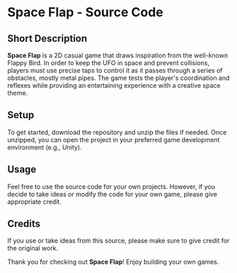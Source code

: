 # Space Flap - Source Code

## Short Description
**Space Flap** is a 2D casual game that draws inspiration from the well-known Flappy Bird. In order to keep the UFO in space and prevent collisions, players must use precise taps to control it as it passes through a series of obstacles, mostly metal pipes. The game tests the player's coordination and reflexes while providing an entertaining experience with a creative space theme.

## Setup

To get started, download the repository and unzip the files if needed. Once unzipped, you can open the project in your preferred game development environment (e.g., Unity).

## Usage

Feel free to use the source code for your own projects. However, if you decide to take ideas or modify the code for your own game, please give appropriate credit.

## Credits

If you use or take ideas from this source, please make sure to give credit for the original work.

Thank you for checking out **Space Flap**! Enjoy building your own games.
